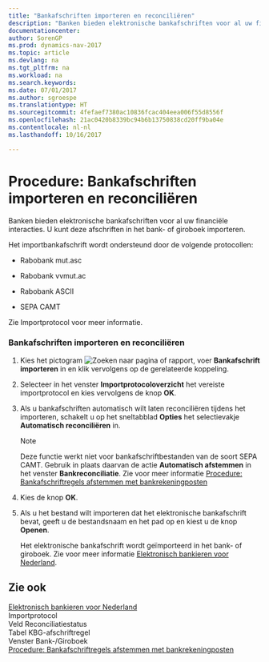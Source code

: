 ```yaml
---
title: "Bankafschriften importeren en reconciliëren"
description: "Banken bieden elektronische bankafschriften voor al uw financiële interacties. U kunt deze afschriften in het bank- of giroboek importeren."
documentationcenter: 
author: SorenGP
ms.prod: dynamics-nav-2017
ms.topic: article
ms.devlang: na
ms.tgt_pltfrm: na
ms.workload: na
ms.search.keywords: 
ms.date: 07/01/2017
ms.author: sgroespe
ms.translationtype: HT
ms.sourcegitcommit: 4fefaef7380ac10836fcac404eea006f55d8556f
ms.openlocfilehash: 21ac0420b8339bc94b6b13750838cd20ff9ba04e
ms.contentlocale: nl-nl
ms.lasthandoff: 10/16/2017

---
```

# <a name="how-to-import-and-reconcile-bank-statements"></a>Procedure: Bankafschriften importeren en reconciliëren
Banken bieden elektronische bankafschriften voor al uw financiële interacties. U kunt deze afschriften in het bank- of giroboek importeren.  
  
 Het importbankafschrift wordt ondersteund door de volgende protocollen:  
  
-   Rabobank mut.asc  
  
-   Rabobank vvmut.ac  
  
-   Rabobank ASCII  
  
-   SEPA CAMT  
  
 Zie Importprotocol voor meer informatie.  
  
### <a name="to-import-and-reconcile-bank-statements"></a>Bankafschriften importeren en reconciliëren  
  
1.  Kies het pictogram ![Zoeken naar pagina of rapport](media/ui-search/search_small.png "pictogram Zoeken naar pagina of rapport"), voer **Bankafschrift importeren** in en klik vervolgens op de gerelateerde koppeling.  
  
2.  Selecteer in het venster **Importprotocoloverzicht** het vereiste importprotocol en kies vervolgens de knop **OK**.  
  
3.  Als u bankafschriften automatisch wilt laten reconciliëren tijdens het importeren, schakelt u op het sneltabblad **Opties** het selectievakje **Automatisch reconciliëren** in.  
  
    > [!NOTE]  
    >  Deze functie werkt niet voor bankafschriftbestanden van de soort SEPA CAMT. Gebruik in plaats daarvan de actie **Automatisch afstemmen** in het venster **Bankreconciliatie**. Zie voor meer informatie [Procedure: Bankafschriftregels afstemmen met bankrekeningposten](how-to-match-bank-statement-lines-with-bank-account-ledger-entries.md)  
  
4.  Kies de knop **OK**.  
  
5.  Als u het bestand wilt importeren dat het elektronische bankafschrift bevat, geeft u de bestandsnaam en het pad op en kiest u de knop **Openen**.  
  
     Het elektronische bankafschrift wordt geïmporteerd in het bank- of giroboek. Zie voor meer informatie [Elektronisch bankieren voor Nederland](dutch-electronic-banking.md).  
  
## <a name="see-also"></a>Zie ook  
 [Elektronisch bankieren voor Nederland](dutch-electronic-banking.md)   
 Importprotocol   
 Veld Reconciliatiestatus   
 Tabel KBG-afschriftregel   
 Venster Bank-/Giroboek   
 [Procedure: Bankafschriftregels afstemmen met bankrekeningposten](how-to-match-bank-statement-lines-with-bank-account-ledger-entries.md)
